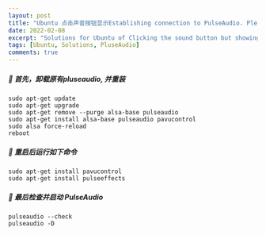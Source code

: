 ```yaml
---
layout: post
title: "Ubuntu 点击声音按钮显示Establishing connection to PulseAudio. Please wait解决办法"
date: 2022-02-08
excerpt: "Solutions for Ubuntu of Clicking the sound button but showing 'Establishing connection to PulseAudio. Please wait'"
tags: [Ubuntu, Solutions, PluseAudio]
comments: true
---
```


##### :cookie: 首先，卸载原有pluseaudio, 并重装
```
sudo apt-get update
sudo apt-get upgrade
sudo apt-get remove --purge alsa-base pulseaudio
sudo apt-get install alsa-base pulseaudio pavucontrol
sudo alsa force-reload
reboot
```
##### :loudspeaker: 重启后运行如下命令
```
sudo apt-get install pavucontrol
sudo apt-get install pulseeffects
```

##### :repeat: 最后检查并启动 PulseAudio
```
pulseaudio --check
pulseaudio -D
```